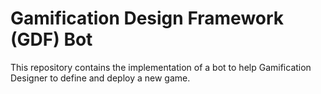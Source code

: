 # Gamification Design Framework (GDF) Bot
This repository contains the implementation of a bot to help Gamification Designer to define and deploy a new game.

